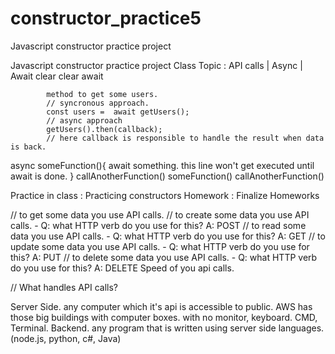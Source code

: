 # constructor_practice5
Javascript constructor practice project

Javascript constructor practice project Class Topic : API calls | Async | Await clear clear await

            method to get some users.
            // syncronous approach.
            const users =  await getUsers();
            // async approach
            getUsers().then(callback);
            // here callback is responsible to handle the result when data is back.
async someFunction(){ await something. this line won't get executed until await is done. } callAnotherFunction() someFunction() callAnotherFunction()

Practice in class : Practicing constructors Homework : Finalize Homeworks

// to get some data you use API calls. // to create some data you use API calls. - Q: what HTTP verb do you use for this? A: POST // to read some data you use API calls. - Q: what HTTP verb do you use for this? A: GET // to update some data you use API calls. - Q: what HTTP verb do you use for this? A: PUT // to delete some data you use API calls. - Q: what HTTP verb do you use for this? A: DELETE Speed of you api calls.

// What handles API calls?

Server Side. any computer which it's api is accessible to public. AWS has those big buildings with computer boxes. with no monitor, keyboard. CMD, Terminal.
Backend.
any program that is written using server side languages. (node.js, python, c#, Java)